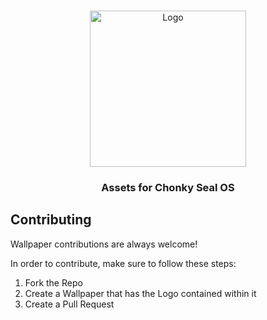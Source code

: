 <br />
<p align="center">
  <a href="https://github.com/Chonky-Seal-OS/installer">
    <img src="https://media.discordapp.net/attachments/827947440945627167/1008536926787207239/chonky-seal-logo.png" alt="Logo" width="250" height="250">
  </a>

  <h3 align="center">Assets for Chonky Seal OS</h3>
</p> 

## Contributing

Wallpaper contributions are always welcome!

In order to contribute, make sure to follow these steps:
1. Fork the Repo
2. Create a Wallpaper that has the Logo contained within it
3. Create a Pull Request
